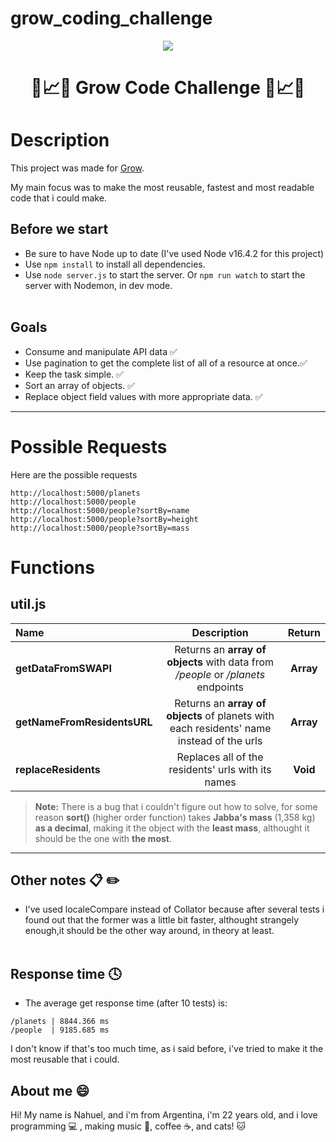 # grow_coding_challenge
<p align="center"><img src="https://www.clicdata.com/wp-content/uploads/2018/12/clicdata-compared-grow-business-intelligence-dashboard-softwares.png"/></p>
<h1 align="center"> 🌱📈🌳 Grow Code Challenge 🌱📈🌳 </h1>

 
# Description

<p>This project was made for <a href="https://www.grow.com/">Grow</a>.</p>
<p>My main focus was to make the most reusable, fastest and most readable code that i could make.</p>

## Before we start 
 
 - Be sure to have Node up to date (I've used Node v16.4.2 for this project) 
 - Use ```npm install``` to install all dependencies.
 - Use ```node server.js``` to start the server. Or ```npm run watch``` to start the server with Nodemon, in dev mode.
<br></br>

## Goals

- Consume and manipulate API data ✅
- Use pagination to get the complete list of all of a resource at once.✅
- Keep the task simple. ✅
- Sort an array of objects. ✅
- Replace object field values with more appropriate data. ✅

----
# Possible Requests

Here are the possible requests

```
http://localhost:5000/planets
http://localhost:5000/people
http://localhost:5000/people?sortBy=name
http://localhost:5000/people?sortBy=height
http://localhost:5000/people?sortBy=mass
```
# Functions
 
 ## util.js
  
  | Name | Description | Return |
| :------------ |:---------------:| :-----:|
| **getDataFromSWAPI** | Returns an **array of objects** with data from */people* or */planets* endpoints | **Array** |
| **getNameFromResidentsURL**      | Returns an **array of objects** of planets with each residents' name instead of the urls | **Array** |
| **replaceResidents** | Replaces all of the residents' urls with its names | **Void** |

> **Note:** There is a bug that i couldn't figure out how to solve, for some reason **sort()** (higher order function) takes **Jabba's mass** (1,358 kg) **as a decimal**, making it the object with the  **least mass**, althought it should be the one with  **the most**.

----
## Other notes 📋 ✏️
- I've used localeCompare instead of Collator because after several tests i found out that the former was a little bit faster, althought strangely enough,it should be the other way around, in theory at least.
<br></br>
## Response time :clock4:
- The average get response time (after 10 tests) is:
```
/planets | 8844.366 ms
/people  | 9185.685 ms
```
I don't know if that's too much time, as i said before, i've tried to make it the most reusable that i could.


## About me :smile:

Hi! My name is Nahuel, and i'm from Argentina, i'm 22 years old, and i love programming :computer: , making music :musical_keyboard:, coffee ☕, and cats! :cat:
